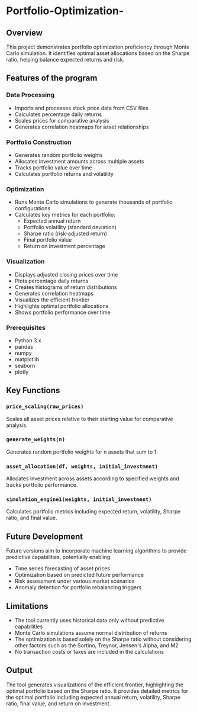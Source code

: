 # Portfolio-Optimization-

## Overview
This project demonstrates portfolio optimization proficiency through Monte Carlo simulation. It identifies optimal asset allocations based on the Sharpe ratio, helping balance expected returns and risk.

## Features of the program

### Data Processing
- Imports and processes stock price data from CSV files
- Calculates percentage daily returns
- Scales prices for comparative analysis
- Generates correlation heatmaps for asset relationships

### Portfolio Construction
- Generates random portfolio weights 
- Allocates investment amounts across multiple assets
- Tracks portfolio value over time
- Calculates portfolio returns and volatility

### Optimization
- Runs Monte Carlo simulations to generate thousands of portfolio configurations
- Calculates key metrics for each portfolio:
  - Expected annual return
  - Portfolio volatility (standard deviation)
  - Sharpe ratio (risk-adjusted return)
  - Final portfolio value
  - Return on investment percentage

### Visualization
- Displays adjusted closing prices over time
- Plots percentage daily returns
- Creates histograms of return distributions
- Generates correlation heatmaps
- Visualizes the efficient frontier
- Highlights optimal portfolio allocations
- Shows portfolio performance over time


### Prerequisites
- Python 3.x
- pandas
- numpy
- matplotlib
- seaborn
- plotly

## Key Functions

### `price_scaling(raw_prices)`
Scales all asset prices relative to their starting value for comparative analysis.

### `generate_weights(n)`
Generates random portfolio weights for n assets that sum to 1.

### `asset_allocation(df, weights, initial_investment)`
Allocates investment across assets according to specified weights and tracks portfolio performance.

### `simulation_engine1(weights, initial_investment)`
Calculates portfolio metrics including expected return, volatility, Sharpe ratio, and final value.

## Future Development
Future versions aim to incorporate machine learning algorithms to provide predictive capabilities, potentially enabling:
- Time series forecasting of asset prices
- Optimization based on predicted future performance
- Risk assessment under various market scenarios
- Anomaly detection for portfolio rebalancing triggers

## Limitations
- The tool currently uses historical data only without predictive capabilities
- Monte Carlo simulations assume normal distribution of returns
- The optimization is based solely on the Sharpe ratio without considering other factors such as the Sortino, Treynor, Jensen's Alpha, and M2
- No transaction costs or taxes are included in the calculations

## Output
The tool generates visualizations of the efficient frontier, highlighting the optimal portfolio based on the Sharpe ratio. It provides detailed metrics for the optimal portfolio including expected annual return, volatility, Sharpe ratio, final value, and return on investment.
